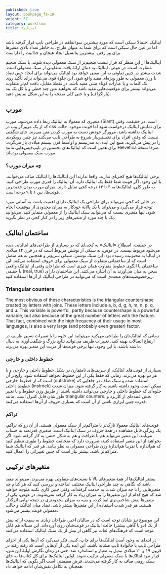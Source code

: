 ```yaml
---
published: true
layout: bookpage_fa-IR
weight: 57
category: workflow
title: ایتالیک
---
```


ایتالیک احتمالا سبکی است که مورد بیشترین سوءتفاهم در طراحی تایپ قرار گرفته باشد اما در عین حال سبکی است که برای شما به عنوان طراح، به خاطر تعداد بالای متغیرها برای ور رفتن، بیشترین پتانسیل ایجاد هیجان و جذابیت را داراست.

ایتالیک‌ها از این منظر که قرار نیست ضخیم‌تر از سبک معمولی دیده شوند، با سبک ضخیم متفاوت است.
در عوض، ایتالیک به دنبال ارائهٔ *بافت* متفاوتی از سبک معمولی است.
شدت بیشتر در چنین تفاوتی به این معنی خواهد بود ایتالیک می‌تواند برای ایجاد حس تضاد با وزن معمولی به طور ویژه‌ای مفید واقع شود.
این جلوهٔ قوی می‌تواند برای تأکید روی تک کلمات و یا عبارات کوتاه متنی مفید باشد.
در نقطهٔ مقابل، بافت کم‌تر متفاوت می‌تواند بیشتر برای موقعیت‌هایی مفید باشد که بخواهید متن چند خطی و یا کل یک بند (پاراگراف) و یا حتی کلی صفحه را به این شکل نمایش دهید.

## مورب

متغیری که معمولا به ایتالیک ربط داده می‌شود، مورب (Slant) است.
در حقیقت، وقتی که از یک مرورگر وب در css برای نمایش ایتالیک درخواست شود اما فونت موجود، حالت ایتالیک نداشته باشد، مرورگر خودش دست به مورب کردن متن می‌زند.
جای شگفتی نیست که وقتی افراد برای نخستین‌بار شروع به طراحی تایپ می‌کنند نیز چنین رویکردی را در پیش می‌گیرند.
منبع این ایده، به مدرنیسم و اواسط قرن بیستم میلادی باز می‌گردد.
برای همین است که ایتالیک‌های نخستین در تایپ‌فیس‌هایی مانند Helvetica صرفا نسخهٔ مورب سبک معمولی بوده‌اند.

### چه میزان مورب؟

برخی ایتالیک‌ها هیچ کجی‌ای ندارند.
واقعا ندارند!
این ایتالیک‌ها را ایتالیک صاف می‌خوانند.
با این وجود، اگر فونت شما فقط یک ایتالیک دارد، آن ایتالیک را قدری مورب طراحی کنید.
به طور کلی، ایتالیک‌ها به ۴ تا ۱۴ درجه کجی تمایل دارند.
میزان مورب بودن جدیدترین فونت‌ها، بین ۶ تا ۹ درجه است.

در حالی که کجی می‌تواند برای طراحی یک ایتالیک دارای اهمیت باشد، به آسانی مورد توجه قرار می‌گیرد و می‌تواند با یک پالایهٔ خودکار به میزان محدودی از موفقیت انجام شود، تنها متغیری نیست که می‌توانید سبک ایتالیک را از معمولی متمایز کنید.
می‌توانید یک یا چند مورد از متغیرهای زیر را در کنار کجی در نظر بگیرید.

## ساختمان ایتالیک

در حقیقت، اصطلاح «ایتالیک» به کجی‌ای که در بسیاری از طراحی‌های ایتالیایی دیده می‌شود مربوط نیست.
در عوض، به سبکی از نوشتن مربوط است که در قرن ۱۴ میلادی در ایتالیا به محبوبیت رسیده بود.
این سبک نوشتن، سبکی سریع‌تر و همچنین به هم متصل است که از ساختمانی متفاوت از سبک معمولی برای حروف استفاده می‌کند.
این ساختمان یا الگوی خطوط متفاوت همان چیزی است که طراحان وقتی از ایتالیک واقعی یا حقیقی (real, true) سخن به میان می‌آورند به آن اشاره می‌کنند.
این ساختمان دارای زیرخصوصیت‌های متعددی است که می‌توانید در طراحی ایتالیک از آن‌ها استفاده کنید.

### Triangular counters

The most obvious of these characteristics is the triangular countershape created by letters with joins. These letters include a, b, d, g, h, m, n, p, q, and u. This variable is powerful, partly because countershape is a powerful variable, but also because of the great number of letters with the feature.  That fact, combined with the high frequency of their usage in most languages, is also a very large (and probably even greater) factor.

زمانی که ایتالیک‌تان را طراحی می‌کنید می‌توانید این جلوه را با تغییرات نسبی ظریف در ارتفاع اتصالات بهینه کنید.
تغییرات ظریف می‌توانند نتایج بزرگ و شگفت‌آوری به دنبال داشته باشند.
با این وجود، تنها برخی فونت‌ها از مزیت این متغیر بهره می‌برند.

### خطوط داخلی و خارجی

بسیاری از فونت‌های ایتالیک، از سریف‌های نامتقارن در شکل خطوط داخلی و خارجی و یا هر دو بهره می‌برند.
زمانی که فقط یکی از این خطوط بخواهد استفاده شود، رایج‌تر آن است که از خطوط خارجی (outstroke) استفاده شده و سبک صاف در جاهایی که خطوط داخلی (instrock) ممکن است وجود داشته باشند به کار گرفته شود.
میزان شدت جلوه‌ای که خطوط داخلی و خارجی می‌توانند داشته باشند از طریق وزن خطوط و با تغییر طول‌شان قابل کنترل است.
مانند triangular counters، بخش عمده‌ای از کاربرد و قدرت چنین ابزاری ناشی از آن است که بسیاری حروف از آن‌ها استفاده می‌کنند.

### تراکم

فونت‌های ایتالیک معمولا نازک‌تر یا متراکم‌تر از سبک معمولی هستند.
از آن رو که تراکم، یک ویژگی قابل مشاهده در همهٔ حروف در سبک ایتالیک است، متغیری قدرتمند به حساب می‌آیند.
این متغیر می‌تواند هم با ظرافت و هم به شکل خشن به کار گرفته شود.
اگر بخواهید از این متغیر استفاده کنید، ضرورت دارد که ضخامت خطوط را طوری تنظیم کنید که هم‌اندازه یا تقریبا هم‌اندازهٔ وزن طراحی معمولی به نظر بیایند.
هر قدر که ایتالیک شما متراکم‌تر باشد، بیشتر نیاز است که چنین تغییراتی را اعمال کنید.

## متغیرهای ترکیبی

بیشتر ایتالیک‌ها از همهٔ متغیرهای بالا با نسبت‌های متفاوتی بهره می‌برند.
می‌تواند مفید باشد که نگاهی به چند طراحی ایتالیک مختلف انداخته و بررسی کنید که هر کدام چه متغیرهایی را با چه میزان شدت به خدمت گرفته‌اند.
وقتی چنین کاری بکنید متوجه خواهید شد که هیچ کدام از این متغیرها را به میزان زیاد به کار گرفته نمی‌شوند. در عوض، یکی از متغیرها نقش شاخص‌تری ایفا کرده و بقیه به میزان محدودتری در نتیجه نهایی اثرگذار هستند.
هر قدر شدت استفاده از این متغیرها بیشتر باشد، تضاد میان ایتالیک و حالت معمولی فونت بیشتر می‌شود.

این موضوع نیز شایان توجه است که در سالیان اخیر، طراحان زیادی به سمت ارائه بیش از یک (دو یا گاهی بیشتر) حالت ایتالیک در فونت‌شان روی آورده‌اند.
این مساله هم قابل توجه است که فرهنگ‌های لغات نیز گاهی از بیش از یک سبک ایتالیک استفاده می‌کنند.

در ابتدای به وجود آمدن ایتالیک‌ها برای چاپ، کسی فکر نمی‌کرد که آن‌ها یکی از اجزای طراحی تایپ یا خانوادهٔ تایپ مشابه باشند.
این ایده یکی از آن‌هایی است که رفته رفته در قرون ۱۹ و ۲۰ میلادی تبدیل به معیار و استاندارد شد.
حتی در زمان نگارش اولیهٔ این متن، قرار نبود ایتالک‌ها با سبک معمولی ترکیب شوند.
اولین ایتالیک‌ها برای کل کتاب‌ها به جای سبک رومی صاف به کار گرفته می‌شدند.
فرض مطمئنی است اگر بگویی که ایتالیک‌ها همچنان به تکامل نقش‌شان ادامه خواهد داد.
